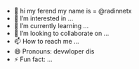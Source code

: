 - 👋 hi my ferend  my name is =  @radinnetx
- 👀 I’m interested in ...
- 🌱 I’m currently learning ...
- 💞️ I’m looking to collaborate on ...
- 📫 How to reach me ...
- 😄 Pronouns: devwloper dis 
- ⚡ Fun fact: ...

<!---
radinnetx/radinnetx is a ✨ special ✨ repository because its `README.md` (this file) appears on your GitHub profile.
You can click the Preview link to take a look at your changes.
--->
